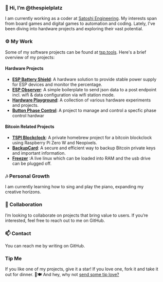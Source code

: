 ### 👋 Hi, I’m @thespielplatz

I am currently working as a coder at [Satoshi Engineering](https://satoshiengineering.com/en/). My interests span from board games and digital games to automation and coding. Lately, I've been diving into hardware projects and exploring their vast potential.

### ⚙️ My Work
Some of my software projects can be found at [tsp.tools](https://tsp.tools/). Here's a brief overview of my projects:

#### Hardware Projects
- **[ESP Battery Shield](https://github.com/thespielplatz/esp-battery-shield)**: A hardware solution to provide stable power supply for ESP devices and monitor the percentage.
- **[ESP Observer](https://github.com/thespielplatz/esp-observer)**: A simple boilerplate to send json data to a post endpoint incl. wifi & data configuration via wifi station mode.
- **[Hardware Playground](https://github.com/thespielplatz/hardware-playground)**: A collection of various hardware experiments and projects.
- **[Button Phase Control](https://github.com/thespielplatz/button-phase-control)**: A project to manage and control a specfic phase control hardwar

#### Bitcoin Related Projects
- **[TSPI Blockclock](https://github.com/thespielplatz/tspi-blockclock)**: A private homebrew project for a bitcoin blockclock using Raspberry Pi Zero W and Neopixels.
- **[BackupCard](https://github.com/thespielplatz/BackupCard)**: A secure and efficient way to backup Bitcoin private keys and important information.
- **[Freezer](https://github.com/thespielplatz/BackupCard/tree/main/freezer)** :A live linux which can be loaded into RAM and the usb drive can be plugged off.



### 🎶 Personal Growth
I am currently learning how to sing and play the piano, expanding my creative horizons.

### 🤝 Collaboration
I’m looking to collaborate on projects that bring value to users. If you’re interested, feel free to reach out to me on GitHub.

### 📫 Contact
You can reach me by writing on GitHub.

### Tip Me
If you like one of my projects, give it a star! If you love one, fork it and take it out for dinner. 🌟🍽️ And hey, why not [send some tip love?](https://thespielplatz.com/tip-jar)
